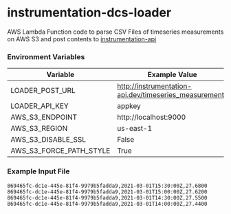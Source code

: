 # instrumentation-dcs-loader

AWS Lambda Function code to parse CSV Files of timeseries measurements on AWS S3 and post contents to [instrumentation-api](https://github.com/USACE/instrumentation-api)

### Environment Variables


   | Variable                | Example Value                                          |
   | ----------------------- | ------------------------------------------------------ |
   | LOADER_POST_URL         | http://instrumentation-api.dev/timeseries_measurements |
   | LOADER_API_KEY          | appkey                                                 |
   | AWS_S3_ENDPOINT         | http://localhost:9000                                  |
   | AWS_S3_REGION           | us-east-1                                              |
   | AWS_S3_DISABLE_SSL      | False                                                  |
   | AWS_S3_FORCE_PATH_STYLE | True                                                   |


### Example Input File

```
869465fc-dc1e-445e-81f4-9979b5fadda9,2021-03-01T15:30:00Z,27.6800
869465fc-dc1e-445e-81f4-9979b5fadda9,2021-03-01T15:00:00Z,27.6200
869465fc-dc1e-445e-81f4-9979b5fadda9,2021-03-01T14:30:00Z,27.5500
869465fc-dc1e-445e-81f4-9979b5fadda9,2021-03-01T14:00:00Z,27.4400
```
